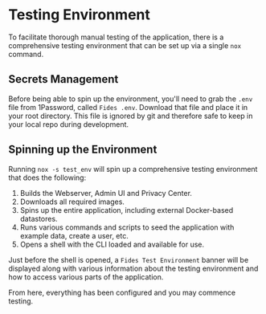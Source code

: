 # Testing Environment

To facilitate thorough manual testing of the application, there is a comprehensive testing environment that can be set up via a single `nox` command.

## Secrets Management

Before being able to spin up the environment, you'll need to grab the `.env` file from 1Password, called `Fides .env`. Download that file and place it in your root directory. This file is ignored by git and therefore safe to keep in your local repo during development.

## Spinning up the Environment

Running `nox -s test_env` will spin up a comprehensive testing environment that does the following:

1. Builds the Webserver, Admin UI and Privacy Center.
1. Downloads all required images.
1. Spins up the entire application, including external Docker-based datastores.
1. Runs various commands and scripts to seed the application with example data, create a user, etc.
1. Opens a shell with the CLI loaded and available for use.

Just before the shell is opened, a `Fides Test Environment` banner will be displayed along with various information about the testing environment and how to access various parts of the application.

From here, everything has been configured and you may commence testing.
